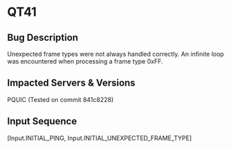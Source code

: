 # QT41

## Bug Description
Unexpected frame types were not always handled correctly. An infinite loop was encountered when processing a frame type 0xFF.

## Impacted Servers & Versions
PQUIC (Tested on commit 841c8228)

## Input Sequence
[Input.INITIAL_PING, Input.INITIAL_UNEXPECTED_FRAME_TYPE]
